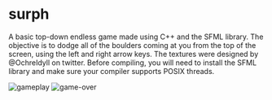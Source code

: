 # surph
A basic top-down endless game made using C++ and the SFML library. The objective is to dodge all of the boulders coming at you from the top of the screen, using the left and right arrow keys. The textures were designed by @OchreIdyll on twitter. Before compiling, you will need to install the SFML library and make sure your compiler supports POSIX threads.

![gameplay](https://raw.githubusercontent.com/mmiiles/surph/main/images/gameplay.png)
![game-over](https://raw.githubusercontent.com/mmiiles/surph/main/images/gameover.png)